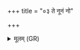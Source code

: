 +++
title = "०३ ते नूनं नो"

+++
<details><summary>मूलम् (GR)</summary>

ते नूनं नो यूयम् ऊतये  
वरुण (…) ।  
नयिष्ठा नो नेषिण स्थ  
पर्षिष्टाः पर्षिणो  
अति द्विषः ॥
</details>